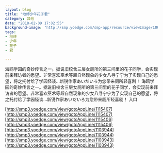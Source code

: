 ```yaml
---
layout: blog
title: "地缚少年花子君"
category: 其他
date: "2018-02-09 17:02:55"
background-image: 'http://smp.yoedge.com/smp-app/resource/viewImage/1003223appline.png'
tags:
- 地缚
- 少年
- 花子
- 君

---
```

海鸥学园的奇妙传言之一。据说旧校舍三层女厕所的第三间里的花子同学，会实现前来拜访者的愿望。非常喜欢巫术等超自然现象的少女八寻宁宁为了实现自己的愿望，将之托付给了学园怪谈...新锐作家あいだいろ为您带来厕所轻喜剧！
海鸥学园的奇妙传言之一。据说旧校舍三层女厕所的第三间里的花子同学，会实现前来拜访者的愿望。非常喜欢巫术等超自然现象的少女八寻宁宁为了实现自己的愿望，将之托付给了学园怪谈...新锐作家あいだいろ为您带来厕所轻喜剧！
入口

[http://smp3.yoedge.com/view/gotoAppLine/1115407](http://smp3.yoedge.com/view/gotoAppLine/1115407)
[http://smp3.yoedge.com/view/gotoAppLine/1115406](http://smp3.yoedge.com/view/gotoAppLine/1115406)
[http://smp3.yoedge.com/view/gotoAppLine/1103944](http://smp3.yoedge.com/view/gotoAppLine/1103944)
[http://smp3.yoedge.com/view/gotoAppLine/1103943](http://smp3.yoedge.com/view/gotoAppLine/1103943)

        
